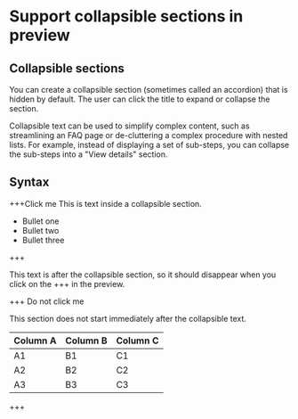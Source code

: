 # Support collapsible sections in preview

## Collapsible sections

You can create a collapsible section (sometimes called an accordion) that is hidden by default. The user can click the title to expand or collapse the section.

Collapsible text can be used to simplify complex content, such as streamlining an FAQ page or de-cluttering a complex procedure with nested lists. For example, instead of displaying a set of sub-steps, you can collapse the sub-steps into a "View details" section.

## Syntax

+++Click me
This is text inside a collapsible section.

- Bullet one
- Bullet two
- Bullet three

+++

This text is after the collapsible section, so it should disappear when you click on the +++ in the preview.

+++ Do not click me

This section does not start immediately after the collapsible text.

| Column A | Column B | Column C |
| ---------|----------|---------|
|  A1 | B1 | C1 |
|  A2 | B2 | C2 |
|  A3 | B3 | C3 |

+++


